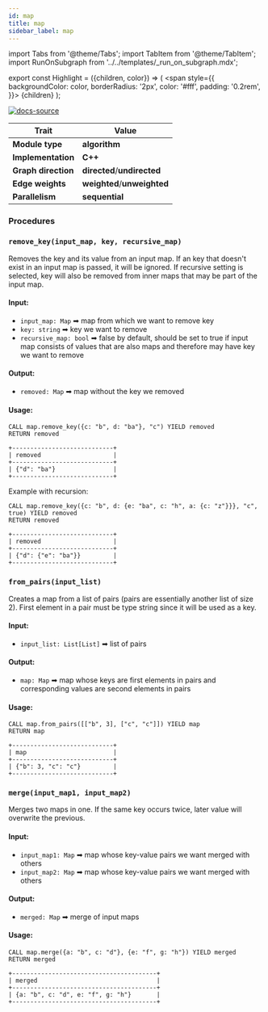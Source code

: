 ```yaml
---
id: map
title: map
sidebar_label: map
---
```


import Tabs from '@theme/Tabs';
import TabItem from '@theme/TabItem';
import RunOnSubgraph from '../../templates/_run_on_subgraph.mdx';

export const Highlight = ({children, color}) => (
<span
style={{
  backgroundColor: color,
  borderRadius: '2px',
  color: '#fff',
  padding: '0.2rem',
}}>
{children}
</span>
);



[![docs-source](https://img.shields.io/badge/source-graph_util-FB6E00?logo=github&style=for-the-badge)](https://github.com/memgraph/mage/cpp/map_module)

| Trait               | Value                                                 |
| ------------------- | ----------------------------------------------------- |
| **Module type**     | <Highlight color="#FB6E00">**algorithm**</Highlight>  |
| **Implementation**  | <Highlight color="#FB6E00">**C++**</Highlight>        |
| **Graph direction** | <Highlight color="#FB6E00">**directed**</Highlight>/<Highlight color="#FB6E00">**undirected**</Highlight> |
| **Edge weights**    | <Highlight color="#FB6E00">**weighted**</Highlight>/<Highlight color="#FB6E00">**unweighted**</Highlight> |
| **Parallelism**     | <Highlight color="#FB6E00">**sequential**</Highlight> |

### Procedures

### `remove_key(input_map, key, recursive_map)`

Removes the key and its value from an input map. If an key that doesn't exist in an input map is passed, it will be ignored. If recursive setting is selected, key will also be removed from inner maps that may be part of the input map.

#### Input:

- `input_map: Map` ➡ map from which we want to remove key
- `key: string` ➡ key we want to remove
- `recursive_map: bool` ➡ false by default, should be set to true if input map consists of values that are also maps and therefore may have key we want to remove


#### Output:

- `removed: Map` ➡ map without the key we removed

#### Usage:

```cypher
CALL map.remove_key({c: "b", d: "ba"}, "c") YIELD removed
RETURN removed
```

```plaintext
+----------------------------+
| removed                    |
+----------------------------+
| {"d": "ba"}                |
+----------------------------+
```

Example with recursion:

```cypher
CALL map.remove_key({c: "b", d: {e: "ba", c: "h", a: {c: "z"}}}, "c", true) YIELD removed
RETURN removed
```

```plaintext
+----------------------------+
| removed                    |
+----------------------------+
| {"d": {"e": "ba"}}         |
+----------------------------+
```


### `from_pairs(input_list)`

Creates a map from a list of pairs (pairs are essentially another list of size 2). First element in a pair must be type string since it will be used as a key.

#### Input:

- `input_list: List[List]` ➡ list of pairs


#### Output:

- `map: Map` ➡ map whose keys are first elements in pairs and corresponding values are second elements in pairs

#### Usage:

```cypher
CALL map.from_pairs([["b", 3], ["c", "c"]]) YIELD map
RETURN map
```

```plaintext
+----------------------------+
| map                        |
+----------------------------+
| {"b": 3, "c": "c"}         |
+----------------------------+
```


### `merge(input_map1, input_map2)`

Merges two maps in one. If the same key occurs twice, later value will overwrite the previous.

#### Input:

- `input_map1: Map` ➡ map whose key-value pairs we want merged with others
- `input_map2: Map` ➡ map whose key-value pairs we want merged with others


#### Output:

- `merged: Map` ➡ merge of input maps

#### Usage:

```cypher
CALL map.merge({a: "b", c: "d"}, {e: "f", g: "h"}) YIELD merged
RETURN merged
```

```plaintext
+----------------------------------------+
| merged                                 |
+----------------------------------------+
| {a: "b", c: "d", e: "f", g: "h"}       |
+----------------------------------------+
```


